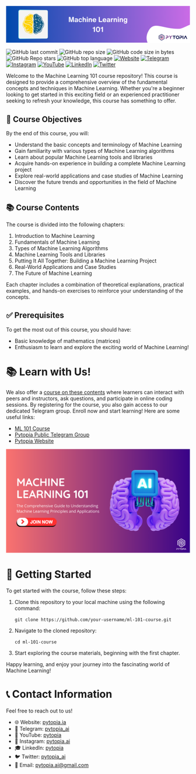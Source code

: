 <img src="./images/banner.png" width="800">

![GitHub last commit](https://img.shields.io/github/last-commit/pytopia/machine-learning-101)
![GitHub repo size](https://img.shields.io/github/repo-size/pytopia/machine-learning-101)
![GitHub code size in bytes](https://img.shields.io/github/languages/code-size/pytopia/machine-learning-101)
![GitHub Repo stars](https://img.shields.io/github/stars/pytopia/machine-learning-101)
![GitHub top language](https://img.shields.io/github/languages/top/pytopia/machine-learning-101)
[![Website](https://img.shields.io/badge/Visit-Website-blue)](https://www.pytopia.ai)
[![Telegram](https://img.shields.io/badge/Join-Telegram-blue)](https://t.me/pytopia_ai)
[![Instagram](https://img.shields.io/badge/Follow-Instagram-red)](https://instagram.com/pytopia.ai)
[![YouTube](https://img.shields.io/badge/Subscribe-YouTube-red)](https://www.youtube.com/c/pytopia)
[![LinkedIn](https://img.shields.io/badge/Follow-LinkedIn-blue)](https://linkedin.com/company/pytopia)
[![Twitter](https://img.shields.io/badge/Follow-Twitter-blue)](https://twitter.com/pytopia_ai)

Welcome to the Machine Learning 101 course repository! This course is designed to provide a comprehensive overview of the fundamental concepts and techniques in Machine Learning. Whether you're a beginner looking to get started in this exciting field or an experienced practitioner seeking to refresh your knowledge, this course has something to offer.

## 🎯 Course Objectives

By the end of this course, you will:

- Understand the basic concepts and terminology of Machine Learning
- Gain familiarity with various types of Machine Learning algorithms
- Learn about popular Machine Learning tools and libraries
- Acquire hands-on experience in building a complete Machine Learning project
- Explore real-world applications and case studies of Machine Learning
- Discover the future trends and opportunities in the field of Machine Learning

## 📚 Course Contents

The course is divided into the following chapters:

1. Introduction to Machine Learning
2. Fundamentals of Machine Learning
3. Types of Machine Learning Algorithms
4. Machine Learning Tools and Libraries
5. Putting It All Together: Building a Machine Learning Project
6. Real-World Applications and Case Studies
7. The Future of Machine Learning

Each chapter includes a combination of theoretical explanations, practical examples, and hands-on exercises to reinforce your understanding of the concepts.

## ✅ Prerequisites

To get the most out of this course, you should have:

- Basic knowledge of mathematics (matrices)
- Enthusiasm to learn and explore the exciting world of Machine Learning!

# 📚 Learn with Us!
We also offer a [course on these contents](https://www.pytopia.ai/courses/machine-learning-101) where learners can interact with peers and instructors, ask questions, and participate in online coding sessions. By registering for the course, you also gain access to our dedicated Telegram group. Enroll now and start learning! Here are some useful links:

- [ML 101 Course](https://www.pytopia.ai/courses/machine-learning-101)
- [Pytopia Public Telegram Group](https://t.me/pytopia_ai)
- [Pytopia Website](https://www.pytopia.ai/)

[<img src="./images/pytopia-course.png" width="800">](https://www.pytopia.ai/courses/machine-learning-101)

#  🚀 Getting Started

To get started with the course, follow these steps:

1. Clone this repository to your local machine using the following command:
   ```
   git clone https://github.com/your-username/ml-101-course.git
   ```

2. Navigate to the cloned repository:
   ```
   cd ml-101-course
   ```

3. Start exploring the course materials, beginning with the first chapter.

Happy learning, and enjoy your journey into the fascinating world of Machine Learning!

# 📞 Contact Information

Feel free to reach out to us!

- 🌐 Website: [pytopia.ia](https://www.pytopia.ai)
- 💬 Telegram: [pytopia_ai](https://t.me/pytopia_ai)
- 🎥 YouTube: [pytopia](https://www.youtube.com/c/pytopia)
- 📸 Instagram: [pytopia.ai](https://www.instagram.com/pytopia.ai)
- 🎓 LinkedIn: [pytopia](https://www.linkedin.com/in/pytopia)
- 🐦 Twitter: [pytopia_ai](https://twitter.com/pytopia_ai)
- 📧 Email: [pytopia.ai@gmail.com](mailto:pytopia.ai@gmail.com)
